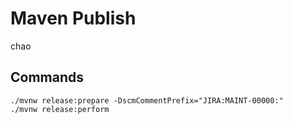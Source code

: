 # Maven Publish

chao

## Commands

```shell
./mvnw release:prepare -DscmCommentPrefix="JIRA:MAINT-00000:"
./mvnw release:perform
```
